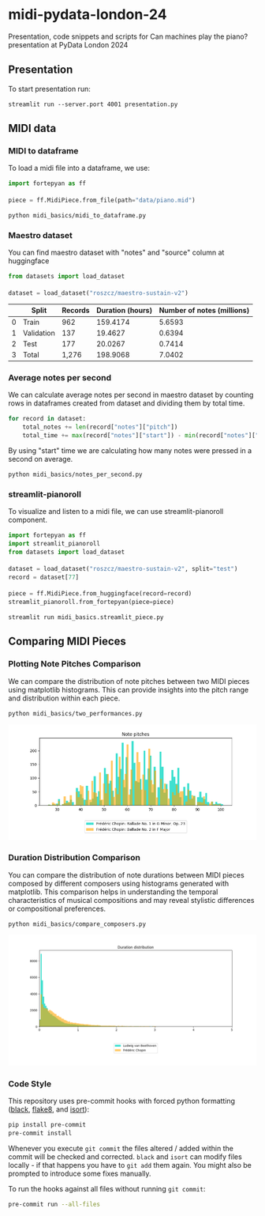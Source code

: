 # midi-pydata-london-24
Presentation, code snippets and scripts for Can machines play the piano? presentation at PyData London 2024
## Presentation
To start presentation run:
```shell
streamlit run --server.port 4001 presentation.py
```

## MIDI data
### MIDI to dataframe
To load a midi file into a dataframe, we use:
```py
import fortepyan as ff

piece = ff.MidiPiece.from_file(path="data/piano.mid")
```

```shell
python midi_basics/midi_to_dataframe.py
```
### Maestro dataset
You can find maestro dataset with "notes" and "source" column at huggingface
```py
from datasets import load_dataset

dataset = load_dataset("roszcz/maestro-sustain-v2")
```

|    | Split      | Records | Duration (hours) | Number of notes (millions) |
|----|------------|---------|------------------|----------------------------|
| 0  | Train      | 962     | 159.4174         | 5.6593                     |
| 1  | Validation | 137     | 19.4627          | 0.6394                     |
| 2  | Test       | 177     | 20.0267          | 0.7414                     |
| 3  | Total      | 1,276   | 198.9068         | 7.0402                     |


### Average notes per second
We can calculate average notes per second in maestro dataset by counting rows in dataframes created from
dataset and dividing them by total time.
```py
for record in dataset:
    total_notes += len(record["notes"]["pitch"])
    total_time += max(record["notes"]["start"]) - min(record["notes"]["start"])
```
By using "start" time we are calculating how many notes were pressed in a second on average.

```shell
python midi_basics/notes_per_second.py
```
### streamlit-pianoroll
To visualize and listen to a midi file, we can use streamlit-pianoroll component.
```py
import fortepyan as ff
import streamlit_pianoroll
from datasets import load_dataset

dataset = load_dataset("roszcz/maestro-sustain-v2", split="test")
record = dataset[77]

piece = ff.MidiPiece.from_huggingface(record=record)
streamlit_pianoroll.from_fortepyan(piece=piece)
```
```shell
streamlit run midi_basics.streamlit_piece.py
```
## Comparing MIDI Pieces

### Plotting Note Pitches Comparison
We can compare the distribution of note pitches between two MIDI pieces using matplotlib histograms. 
This can provide insights into the pitch range and distribution within each piece.
```shell
python midi_basics/two_performances.py
```
![alt text](data/img/pitch_comparison.png)
### Duration Distribution Comparison

You can compare the distribution of note durations between MIDI pieces composed by different composers using histograms generated with matplotlib.
 This comparison helps in understanding the temporal characteristics of musical compositions and may reveal stylistic differences or compositional preferences.
```shell
python midi_basics/compare_composers.py
```
![alt text](data/img/duration_comparison.png)
### Code Style

This repository uses pre-commit hooks with forced python formatting ([black](https://github.com/psf/black),
[flake8](https://flake8.pycqa.org/en/latest/), and [isort](https://pycqa.github.io/isort/)):

```sh
pip install pre-commit
pre-commit install
```

Whenever you execute `git commit` the files altered / added within the commit will be checked and corrected.
`black` and `isort` can modify files locally - if that happens you have to `git add` them again.
You might also be prompted to introduce some fixes manually.

To run the hooks against all files without running `git commit`:

```sh
pre-commit run --all-files
```
